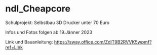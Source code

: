 # ndl_Cheapcore

Schulprojekt:
Selbstbau 3D Drucker unter 70 Euro

Infos und Fotos folgen ab 19.Jänner 2023

Link und Bauanleitung:
https://sway.office.com/ZdIT9B2RVVK5wpmf?ref=Link
